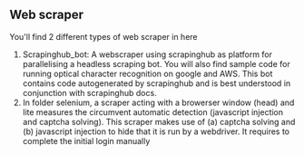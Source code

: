 Web scraper
------------------------------------------------------------------------------
You'll find 2 different types of web scraper in here
1) Scrapinghub_bot: A webscraper using scrapinghub as platform for parallelising a headless scraping bot. 
You will also find sample code for running optical character recognition on google and AWS.
This bot contains code autogenerated by scrapinghub and is best understood in conjunction with scrapinghub docs.
2) In folder selenium, a scraper acting with a browerser window (head) and lite measures the circumvent automatic detection (javascript injection and captcha solving).
This scraper makes use of (a) captcha solving and (b) javascript injection to hide that it is run by a webdriver.
It requires to complete the initial login manually